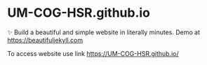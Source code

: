 # UM-COG-HSR.github.io
✨ Build a beautiful and simple website in literally minutes. Demo at https://beautifuljekyll.com

To access website use link https://UM-COG-HSR.github.io/
